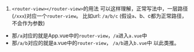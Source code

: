 1. `<router-view></router-view>`的用法
可以这样理解，正常写法中，一层路径(`/xxx`)对应一个`router-view`。
比如url: `/a/b/c` (假设`a`、b、c都为正常路径，不会作为参数)
-   那`/a`对应的就是App.vue中的`router-view`，`/a`进入`a.vue`中
-   那`/a/b`对应的就是a.vue中的`router-view`，  `/a/b`进入`b.vue`中
以此类推。
<!--stackedit_data:
eyJoaXN0b3J5IjpbLTMwNzk3NTg5MF19
-->